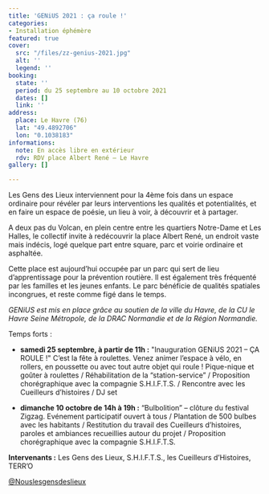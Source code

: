 ```yaml
---
title: 'GENiUS 2021 : ça roule !'
categories:
- Installation éphémère
featured: true
cover:
  src: "/files/zz-genius-2021.jpg"
  alt: ''
  legend: ''
booking:
  state: ''
  period: du 25 septembre au 10 octobre 2021
  dates: []
  link: ''
address:
  place: Le Havre (76)
  lat: "49.4892706"
  lon: "0.1038183"
informations:
  note: En accès libre en extérieur
  rdv: RDV place Albert René – Le Havre
gallery: []

---
```

Les Gens des Lieux interviennent pour la 4ème fois dans un espace ordinaire pour révéler par leurs interventions les qualités et poten­tialités, et en faire un espace de poésie, un lieu à voir, à découvrir et à partager.

A deux pas du Volcan, en plein centre entre les quartiers Notre-Dame et Les Halles, le collectif invite à redécouvrir la place Albert René, un endroit vaste mais indécis, logé quelque part entre square, parc et voirie ordinaire et asphaltée.

Cette place est aujourd’hui occupée par un parc qui sert de lieu d’apprentissage pour la prévention routière. Il est également très fréquenté par les familles et les jeunes enfants. Le parc bénéfi­cie de qualités spatiales incongrues, et reste comme figé dans le temps.

_GENiUS est mis en place grâce au soutien de la ville du Havre, de la CU le Havre Seine Métropole, de la DRAC Normandie et de la Région Normandie._

Temps forts :

* **samedi 25 septembre, à partir de 11h :** "Inauguration GENiUS 2021 – ÇA ROULE !" C’est la fête à roulettes. Venez animer l’espace à vélo, en rollers, en poussette ou avec tout autre objet qui roule ! Pique-nique et goûter à roulettes / Réhabilitation de la “station-service” / Proposition chorégraphique avec la compagnie S.H.I.F.T.S. / Rencontre avec les Cueilleurs d’histoires / DJ set


* **dimanche 10 octobre de 14h à 19h :** “Bulbolition” – clôture du festival Zigzag. Evénement participatif ouvert à tous / Plantation de 500 bulbes avec les habitants / Restitution du travail des Cueilleurs d’histoires, paroles et ambiances recueillies autour du projet / Proposition chorégraphique avec la compagnie S.H.I.F.T.S.

**Intervenants :** Les Gens des Lieux, S.H.I.F.T.S., les Cueilleurs d’Histoires, TERR’O

[@Nouslesgensdeslieux](https://www.facebook.com/Nouslesgensdeslieux)